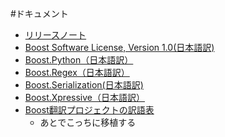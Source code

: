 #ドキュメント

- [リリースノート](https://sites.google.com/site/boostjp/document/version)
- [Boost Software License, Version 1.0(日本語訳)](http://hamigaki.sourceforge.jp/doc/html/license.html)
- [Boost.Python（日本語訳）](http://alpha.sourceforge.jp/devel/boost.python_ja.pdf)
- [Boost.Regex（日本語訳）](http://alpha.sourceforge.jp/devel/boost.regex_ja.pdf)
- [Boost.Serialization(日本語訳)](https://sites.google.com/site/boostjp/document/boostserialization)
- [Boost.Xpressive（日本語訳）](http://alpha.sourceforge.jp/devel/boost.xpressive_ja.pdf)
- [Boost翻訳プロジェクトの訳語表](http://web.archive.org/web/20060215123046/shibu.jp/Boost/FixedWordBrowseReport)
	- あとでこっちに移植する

